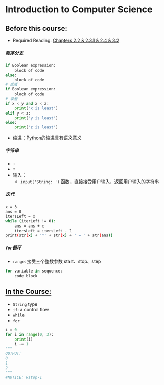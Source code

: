 # Introduction to Computer Science

## Before this course:
* Required Reading:  <a href=../Resources/Python编程导论.pdf>Chapters 2.2 & 2.3.1 & 2.4 & 3.2</a>

##### 程序分支

```python
if Boolean expression:
    block of code
else:
    block of code    
# 或者
if Boolean expression:
	block of code
# 或者
if x < y and x < z:
    print('x is least')
elif y < z:
	print('y is least')
else:
    print('z is least')
```

* 缩进：Python的缩进具有语义意义

##### 字符串

* `+`
* `*`
* 输入：
  * `input('String: ')` 函数，直接接受用户输入，返回用户输入的字符串

##### 迭代

```bash
x = 3
ans = 0
itersLeft = x 
while (iterLeft != 0):
	ans = ans + x
	itersLeft = itersLeft - 1
print(str(x) + '*' + str(x) + ' = ' + str(ans))	
```

##### `for`循环

* `range`: 接受三个整数参数 start、stop、step

```python
for variable in sequence:
    code block
```


## [In the Course:](https://www.youtube.com/watch?v=nykOeWgQcHM&list=PLUl4u3cNGP63WbdFxL8giv4yhgdMGaZNA&index=2&ab_channel=MITOpenCourseWare) 

* `String` type
* `if`: a control flow
* `while`
* `for`

```python
i = 0
for i in range(0, 3):
    print(i)
    i -= 1
"""
OUTPUT:
0
1
2
"""
#NOTICE: Rstop-1
```

